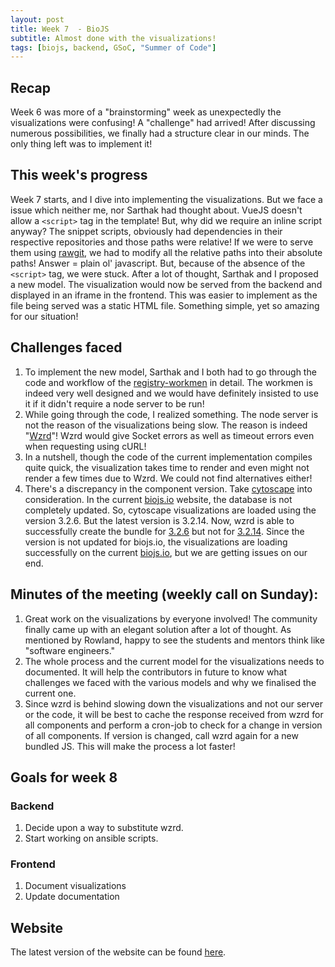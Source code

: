 ```yaml
---
layout: post
title: Week 7  - BioJS   
subtitle: Almost done with the visualizations!
tags: [biojs, backend, GSoC, "Summer of Code"]
---
```


## Recap
Week 6 was more of a "brainstorming" week as unexpectedly the visualizations were confusing! A "challenge" had arrived! After discussing numerous possibilities, we finally had a structure clear in our minds. The only thing left was to implement it!

## This week's progress
Week 7 starts, and I dive into implementing the visualizations. But we face a issue which neither me, nor Sarthak had thought about. VueJS doesn't allow a ```<script>``` tag in the template! But, why did we require an inline script anyway? The snippet scripts, obviously had dependencies in their respective repositories and those paths were relative! If we were to serve them using [rawgit](https://rawgit.com), we had to modify all the relative paths into their absolute paths! Answer = plain ol' javascript. But, because of the absence of the ```<script>``` tag, we were stuck.
After a lot of thought, Sarthak and I proposed a new model. The visualization would now be served from the backend and displayed in an iframe in the frontend. This was easier to implement as the file being served was a static HTML file. Something simple, yet so amazing for our situation!

## Challenges faced
  1. To implement the new model, Sarthak and I both had to go through the code and workflow of the [registry-workmen](https://github.com/biojs/registry-workmen/) in detail. The workmen is indeed very well designed and we would have definitely insisted to use it if it didn't require a node server to be run!  
  2. While going through the code, I realized something. The node server is not the reason of the visualizations being slow. The reason is indeed "[Wzrd](https://wzrd.in)"! Wzrd would give Socket errors as well as timeout errors even when requesting using cURL!  
  3. In a nutshell, though the code of the current implementation compiles quite quick, the visualization takes time to render and even might not render a few times due to Wzrd. We could not find alternatives either!
  4. There's a discrepancy in the component version. Take [cytoscape](https://github.com/cytoscape/cytoscape.js) into consideration. In the current [biojs.io](https://biojs.io) website, the database is not completely updated. So, cytoscape visualizations are loaded using the version 3.2.6. But the latest version is 3.2.14. Now, wzrd is able to successfully create the bundle for [3.2.6](https://wzrd.in/bundle/cytoscape@3.2.6) but not for [3.2.14](https://wzrd.in/bundle/cytoscape@3.2.14). Since the version is not updated for biojs.io, the visualizations are loading successfully on the current [biojs.io](https://biojs.io), but we are getting issues on our end.

## Minutes of the meeting (weekly call on Sunday):
  1. Great work on the visualizations by everyone involved! The community finally came up with an elegant solution after a lot of thought. As mentioned by Rowland, happy to see the students and mentors think like "software engineers."
  2. The whole process and the current model for the visualizations needs to documented. It will help the contributors in future to know what challenges we faced with the various models and why we finalised the current one.
  3. Since wzrd is behind slowing down the visualizations and not our server or the code, it will be best to cache the response received from wzrd for all components and perform a cron-job to check for a change in version of all components. If version is changed, call wzrd again for a new bundled JS. This will make the process a lot faster!

## Goals for week 8
### Backend
  1. Decide upon a way to substitute wzrd.
  2. Start working on ansible scripts.
### Frontend
  1. Document visualizations
  2. Update documentation

## Website
The latest version of the website can be found [here](http://139.59.93.32/biojs-frontend/dist/#/).

